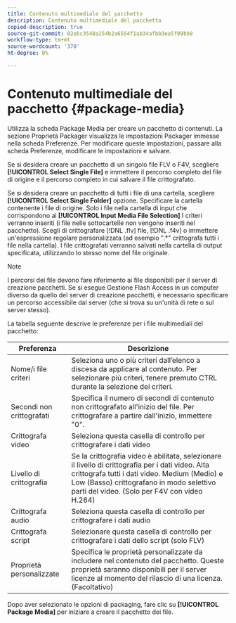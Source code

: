 ```yaml
---
title: Contenuto multimediale del pacchetto
description: Contenuto multimediale del pacchetto
copied-description: true
source-git-commit: 02ebc3548a254b2a6554f1ab34afbb3ea5f09bb8
workflow-type: tm+mt
source-wordcount: '370'
ht-degree: 0%

---
```


# Contenuto multimediale del pacchetto {#package-media}

Utilizza la scheda Package Media per creare un pacchetto di contenuti. La sezione Proprietà Packager visualizza le impostazioni Packager immesse nella scheda Preferenze. Per modificare queste impostazioni, passare alla scheda Preferenze, modificare le impostazioni e salvare.

Se si desidera creare un pacchetto di un singolo file FLV o F4V, scegliere **[!UICONTROL Select Single File]** e immettere il percorso completo del file di origine e il percorso completo in cui salvare il file crittografato.

Se si desidera creare un pacchetto di tutti i file di una cartella, scegliere **[!UICONTROL Select Single Folder]** opzione. Specificare la cartella contenente i file di origine. Solo i file nella cartella di input che corrispondono al **[!UICONTROL Input Media File Selection]** I criteri verranno inseriti (i file nelle sottocartelle non vengono inseriti nel pacchetto). Scegli di crittografare [!DNL .flv] file, [!DNL .f4v] o immettere un&#39;espressione regolare personalizzata (ad esempio &quot;.&#42;&quot; crittografa tutti i file nella cartella). I file crittografati verranno salvati nella cartella di output specificata, utilizzando lo stesso nome del file originale.

>[!NOTE]
>
>I percorsi dei file devono fare riferimento ai file disponibili per il server di creazione pacchetti. Se si esegue Gestione Flash Access in un computer diverso da quello del server di creazione pacchetti, è necessario specificare un percorso accessibile dal server (che si trova su un&#39;unità di rete o sul server stesso).

La tabella seguente descrive le preferenze per i file multimediali del pacchetto:

| Preferenza | Descrizione |
|---|---|
| Nome/i file criteri | Seleziona uno o più criteri dall’elenco a discesa da applicare al contenuto. Per selezionare più criteri, tenere premuto CTRL durante la selezione dei criteri. |
| Secondi non crittografati | Specifica il numero di secondi di contenuto non crittografato all&#39;inizio del file. Per crittografare a partire dall&#39;inizio, immettere &quot;0&quot;. |
| Crittografa video | Seleziona questa casella di controllo per crittografare i dati video |
| Livello di crittografia | Se la crittografia video è abilitata, selezionare il livello di crittografia per i dati video. Alta crittografa tutti i dati video. Medium (Medio) e Low (Basso) crittografano in modo selettivo parti del video. (Solo per F4V con video H.264) |
| Crittografa audio | Seleziona questa casella di controllo per crittografare i dati audio |
| Crittografa script | Selezionare questa casella di controllo per crittografare i dati dello script (solo FLV) |
| Proprietà personalizzate | Specifica le proprietà personalizzate da includere nel contenuto del pacchetto. Queste proprietà saranno disponibili per il server licenze al momento del rilascio di una licenza. (Facoltativo) |

Dopo aver selezionato le opzioni di packaging, fare clic su **[!UICONTROL Package Media]** per iniziare a creare il pacchetto dei file.

